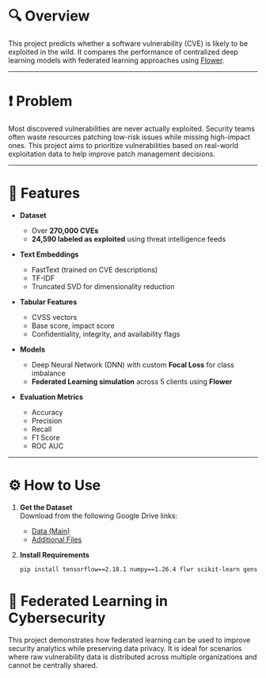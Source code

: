 # 🔍 Overview  
This project predicts whether a software vulnerability (CVE) is likely to be exploited in the wild. It compares the performance of centralized deep learning models with federated learning approaches using [Flower](https://flower.dev/).

---

# ❗ Problem  
Most discovered vulnerabilities are never actually exploited. Security teams often waste resources patching low-risk issues while missing high-impact ones. This project aims to prioritize vulnerabilities based on real-world exploitation data to help improve patch management decisions.

---

# 🚀 Features  

- **Dataset**  
  - Over **270,000 CVEs**  
  - **24,590 labeled as exploited** using threat intelligence feeds

- **Text Embeddings**  
  - FastText (trained on CVE descriptions)  
  - TF-IDF  
  - Truncated SVD for dimensionality reduction

- **Tabular Features**  
  - CVSS vectors  
  - Base score, impact score  
  - Confidentiality, integrity, and availability flags

- **Models**  
  - Deep Neural Network (DNN) with custom **Focal Loss** for class imbalance  
  - **Federated Learning simulation** across 5 clients using **Flower**

- **Evaluation Metrics**  
  - Accuracy  
  - Precision  
  - Recall  
  - F1 Score  
  - ROC AUC

---

# ⚙️ How to Use  

1. **Get the Dataset**  
   Download from the following Google Drive links:  
   - [Data (Main)](https://drive.google.com/drive/folders/1Ssggyqo60OFgRfyPZPTiW4zKu3Ds_qOU?usp=drive_link)  
   - [Additional Files](https://drive.google.com/drive/folders/1QEKMcqdIVb39A4tMPyweP8g6-hljj-9q?usp=drive_link)

2. **Install Requirements**  
   ```bash
   pip install tensorflow==2.18.1 numpy==1.26.4 flwr scikit-learn gensim nltk

# 🔐 Federated Learning in Cybersecurity
This project demonstrates how federated learning can be used to improve security analytics while preserving data privacy. It is ideal for scenarios where raw vulnerability data is distributed across multiple organizations and cannot be centrally shared.   

